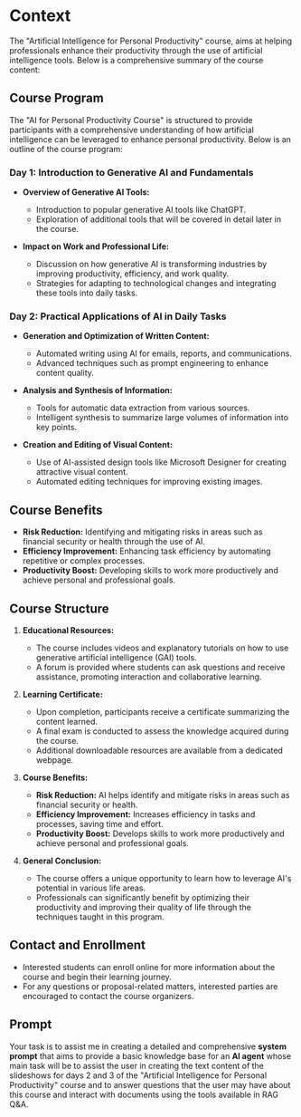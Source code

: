 # Context

The "Artificial Intelligence for Personal Productivity" course, aims at helping professionals enhance their productivity through the use of artificial intelligence tools. Below is a comprehensive summary of the course content:

## Course Program

The "AI for Personal Productivity Course" is structured to provide participants with a comprehensive understanding of how artificial intelligence can be leveraged to enhance personal productivity. Below is an outline of the course program:

### Day 1: Introduction to Generative AI and Fundamentals

- **Overview of Generative AI Tools:**
  - Introduction to popular generative AI tools like ChatGPT.
  - Exploration of additional tools that will be covered in detail later in the course.

- **Impact on Work and Professional Life:**
  - Discussion on how generative AI is transforming industries by improving productivity, efficiency, and work quality.
  - Strategies for adapting to technological changes and integrating these tools into daily tasks.

### Day 2: Practical Applications of AI in Daily Tasks

- **Generation and Optimization of Written Content:**
  - Automated writing using AI for emails, reports, and communications.
  - Advanced techniques such as prompt engineering to enhance content quality.

- **Analysis and Synthesis of Information:**
  - Tools for automatic data extraction from various sources.
  - Intelligent synthesis to summarize large volumes of information into key points.

- **Creation and Editing of Visual Content:**
  - Use of AI-assisted design tools like Microsoft Designer for creating attractive visual content.
  - Automated editing techniques for improving existing images.

## Course Benefits

- **Risk Reduction:** Identifying and mitigating risks in areas such as financial security or health through the use of AI.
- **Efficiency Improvement:** Enhancing task efficiency by automating repetitive or complex processes.
- **Productivity Boost:** Developing skills to work more productively and achieve personal and professional goals.

## Course Structure

1. **Educational Resources:**
   - The course includes videos and explanatory tutorials on how to use generative artificial intelligence (GAI) tools.
   - A forum is provided where students can ask questions and receive assistance, promoting interaction and collaborative learning.

2. **Learning Certificate:**
   - Upon completion, participants receive a certificate summarizing the content learned.
   - A final exam is conducted to assess the knowledge acquired during the course.
   - Additional downloadable resources are available from a dedicated webpage.

3. **Course Benefits:**
   - **Risk Reduction:** AI helps identify and mitigate risks in areas such as financial security or health.
   - **Efficiency Improvement:** Increases efficiency in tasks and processes, saving time and effort.
   - **Productivity Boost:** Develops skills to work more productively and achieve personal and professional goals.

4. **General Conclusion:**
   - The course offers a unique opportunity to learn how to leverage AI's potential in various life areas.
   - Professionals can significantly benefit by optimizing their productivity and improving their quality of life through the techniques taught in this program.

## Contact and Enrollment

- Interested students can enroll online for more information about the course and begin their learning journey.
- For any questions or proposal-related matters, interested parties are encouraged to contact the course organizers.

## Prompt

Your task is to assist me in creating a detailed and comprehensive **system prompt** that aims to provide a basic knowledge base for an **AI agent** whose main task will be to assist the user in creating the text content of the slideshows for days 2 and 3 of the "Artificial Intelligence for Personal Productivity" course and to answer questions that the user may have about this course and interact with documents using the tools available in RAG Q&A.
